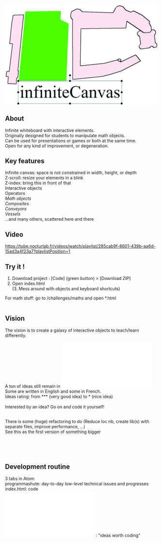 ![Logo](./img/ic_better_logo2.png)

## About
Infinite whiteboard with interactive elements.   
Originally designed for students to manipulate math objects.  
Can be used for presentations or games or both at the same time.  
Open for any kind of improvement, or degeneration.  

## Key features
Infinite canvas: space is not constrained in width, height, or depth    
Z-scroll: resize your elements in a blink   
Z-index: bring this in front of that    
Interactive objects     
Operators      
_Math objects_    
_Composites_          
_Conveyors_    
_Vessels_      
...and many others, scattered here and there    

## Video
https://tube.nocturlab.fr/videos/watch/playlist/285cab9f-8601-439b-aa6d-15ad3a4f23a7?playlistPosition=1     

## Try it !
1. Download project : [Code] (green button) > [Download ZIP]  
2. Open index.html  
(3. Mess around with objects and keyboard shortcuts)   
   
For math stuff: go to /challenges/maths and open *.html   
<br/>

## Vision
The vision is to create a galaxy of interactive objects to teach/learn differently.    

A ton of ideas still remain in ![still_shute](./still_shute.txt)    
Some are written in English and some in French.     
Ideas rating: from *** (very good idea) to * (nice idea)  
<br/> Interested by an idea? Go on and code it yourself!

<br/>There is some (huge) refactoring to do (Reduce loc nb, create lib(s) with separate files, improve performance, ...)
<br/>See this as the first version of something bigger
 
<br/>
<br/>   
<br/>   

## Development routine
3 tabs in Atom:   
programmashute: day-to-day low-level technical issues and progresses  
index.html:     code  
![still_shute](./still_shute.txt):    "ideas worth coding"  
